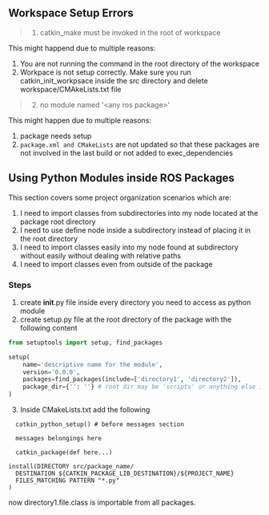 ## Workspace Setup Errors
> 1. catkin_make must be invoked in the root of workspace

This might happend due to multiple reasons:
1. You are not running the command in the root directory of the workspace
2. Workpace is not setup correctly. Make sure you run catkin_init_workpsace inside the src directory and delete workspace/CMAkeLists.txt file

> 2. no module named '\<any ros package\>'

This might happen due to multiple reasons:
1. package needs setup
2. `package.xml and CMakeLists` are not updated so that these packages are not involved in the last build or not added to exec_dependencies

## Using Python Modules inside ROS Packages
This section covers some project organization scenarios which are:
1. I need to import classes from subdirectories into my node located at the package root directory
2. I need to use define node inside a subdirectory instead of placing it in the root directory
3. I need to import classes easily into my node found at subdirectory without easily without dealing with relative paths
4. I need to import classes even from outside of the package

### Steps
1. create __init__.py file inside every directory you need to access as python module 
2. create setup.py file at the root directory of the package with the following content
```py
from setuptools import setup, find_packages

setup(
    name='descriptive name for the module',
    version='0.0.0',
    packages=find_packages(include=['directory1', 'directory2']),
    package_dir={'': ''} # root dir may be 'scripts' or anything else if you put your code in a subdirectory inside the package
)
```

3. Inside CMakeLists.txt add the following
```
  catkin_python_setup() # before messages section

  messages belongings here

  catkin_package(def here...)

install(DIRECTORY src/package_name/
  DESTINATION ${CATKIN_PACKAGE_LIB_DESTINATION}/${PROJECT_NAME}
  FILES_MATCHING PATTERN "*.py"
)
```


now directory1.file.class is importable from all packages.